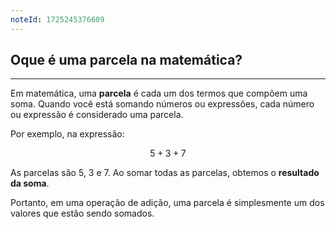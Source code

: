```yaml
---
noteId: 1725245376609
---
```


## Oque é uma parcela na matemática?

---

Em matemática, uma **parcela** é cada um dos termos que compõem uma soma. Quando você está somando números ou expressões, cada número ou expressão é considerado uma parcela.

Por exemplo, na expressão:

$$
5+3+7
$$

As parcelas são 5, 3 e 7. Ao somar todas as parcelas, obtemos o **resultado da soma**.

Portanto, em uma operação de adição, uma parcela é simplesmente um dos valores que estão sendo somados.

